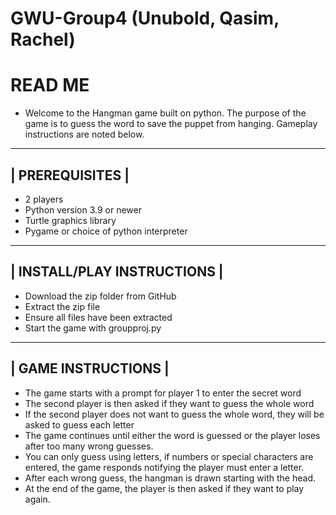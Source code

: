# GWU-Group4 (Unubold, Qasim, Rachel)


# READ ME

* Welcome to the Hangman game built on python. The purpose of the game is to guess the word to save the puppet from hanging. Gameplay instructions are noted below.

-----------------
| PREREQUISITES |
-----------------
* 2 players
* Python version 3.9 or newer
* Turtle graphics library
* Pygame or choice of python interpreter


-----------------------------
| INSTALL/PLAY INSTRUCTIONS |
-----------------------------
* Download the zip folder from GitHub
* Extract the zip file
* Ensure all files have been extracted 
* Start the game with groupproj.py


---------------------
| GAME INSTRUCTIONS |
---------------------
* The game starts with a prompt for player 1 to enter the secret word
* The second player is then asked if they want to guess the whole word
* If the second player does not want to guess the whole word, they will be asked to guess each letter
* The game continues until either the word is guessed or the player loses after too many wrong guesses.
* You can only guess using letters, if numbers or special characters are entered, the game responds notifying the player must enter a letter. 
* After each wrong guess, the hangman is drawn starting with the head.
* At the end of the game, the player is then asked if they want to play again. 


